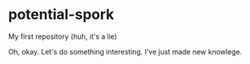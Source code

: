 # potential-spork
My first repository (huh, it's a lie)

Oh, okay. Let's do something interesting.
I've just made new knowlege.
